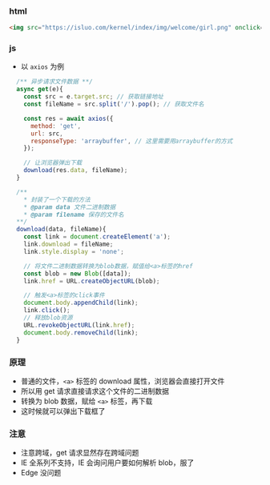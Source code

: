 ### html

```html
<img src="https://isluo.com/kernel/index/img/welcome/girl.png" onclick="get(event)" />
```

### js

- 以 `axios` 为例

```js
  /** 异步请求文件数据 **/
  async get(e){
    const src = e.target.src; // 获取链接地址
    const fileName = src.split('/').pop(); // 获取文件名

    const res = await axios({
      method: 'get',
      url: src,
      responseType: 'arraybuffer', // 这里需要用arraybuffer的方式
    });

    // 让浏览器弹出下载
    download(res.data, fileName);
  }

  /**
    * 封装了一个下载的方法
    * @param data 文件二进制数据
    * @param filename 保存的文件名
  **/
  download(data, fileName){
    const link = document.createElement('a');
    link.download = fileName;
    link.style.display = 'none';

    // 将文件二进制数据转换为blob数据，赋值给<a>标签的href
    const blob = new Blob([data]);
    link.href = URL.createObjectURL(blob);

    // 触发<a>标签的click事件
    document.body.appendChild(link);
    link.click();
    // 释放blob资源
    URL.revokeObjectURL(link.href);
    document.body.removeChild(link);
  }
```

### 原理

- 普通的文件，`<a>` 标签的 download 属性，浏览器会直接打开文件
- 所以用 get 请求直接请求这个文件的二进制数据
- 转换为 blob 数据，赋给 `<a>` 标签，再下载
- 这时候就可以弹出下载框了

### 注意

- 注意跨域，get 请求显然存在跨域问题
- IE 全系列不支持，IE 会询问用户要如何解析 blob，服了
- Edge 没问题
